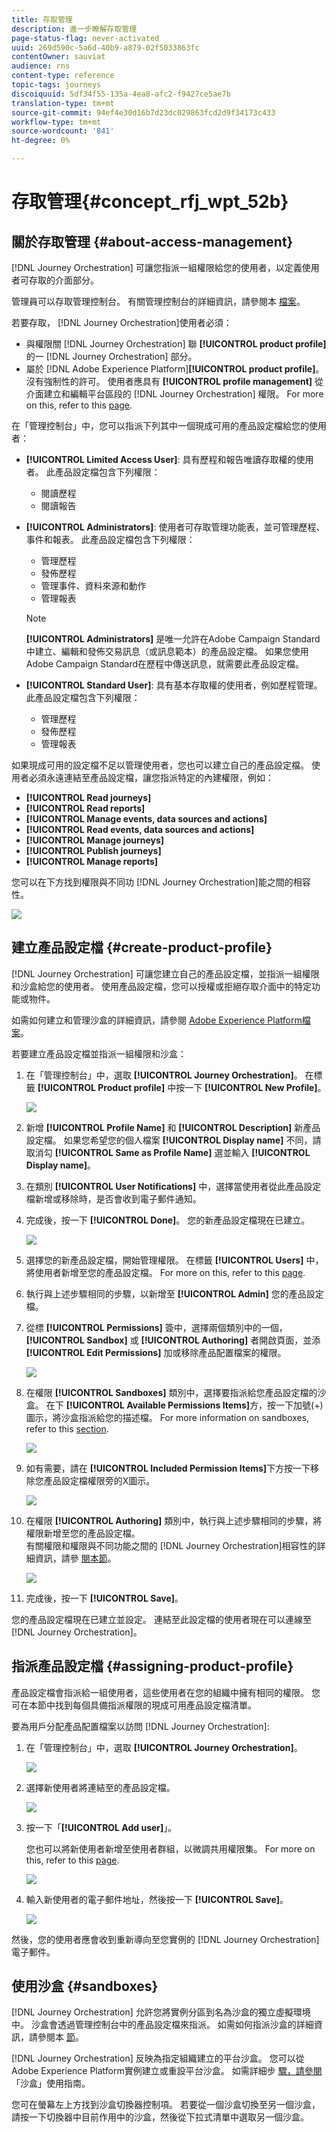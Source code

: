 ```yaml
---
title: 存取管理
description: 進一步瞭解存取管理
page-status-flag: never-activated
uuid: 269d590c-5a6d-40b9-a879-02f5033863fc
contentOwner: sauviat
audience: rns
content-type: reference
topic-tags: journeys
discoiquuid: 5df34f55-135a-4ea8-afc2-f9427ce5ae7b
translation-type: tm+mt
source-git-commit: 94ef4e30d16b7d23dc029863fcd2d9f34173c433
workflow-type: tm+mt
source-wordcount: '841'
ht-degree: 0%

---
```



# 存取管理{#concept_rfj_wpt_52b}

## 關於存取管理 {#about-access-management}

[!DNL Journey Orchestration] 可讓您指派一組權限給您的使用者，以定義使用者可存取的介面部分。

管理員可以存取管理控制台。 有關管理控制台的詳細資訊，請參閱本 [檔案](https://helpx.adobe.com/enterprise/managing/user-guide.html)。

若要存取， [!DNL Journey Orchestration]使用者必須：

* 與權限關 [!DNL Journey Orchestration] 聯 **[!UICONTROL product profile]** 的一 [!DNL Journey Orchestration] 部分。
* 屬於 [!DNL Adobe Experience Platform]**[!UICONTROL product profile]**。 沒有強制性的許可。 使用者應具有 **[!UICONTROL profile management]** 從介面建立和編輯平台區段的 [!DNL Journey Orchestration] 權限。 For more on this, refer to this [page](https://docs.adobe.com/content/help/en/experience-platform/access-control/home.html#adobe-admin-console).

在「管理控制台」中，您可以指派下列其中一個現成可用的產品設定檔給您的使用者：

* **[!UICONTROL Limited Access User]**: 具有歷程和報告唯讀存取權的使用者。 此產品設定檔包含下列權限：
   * 閱讀歷程
   * 閱讀報告

* **[!UICONTROL Administrators]**: 使用者可存取管理功能表，並可管理歷程、事件和報表。 此產品設定檔包含下列權限：
   * 管理歷程
   * 發佈歷程
   * 管理事件、資料來源和動作
   * 管理報表

   >[!NOTE]
   >
   >**[!UICONTROL Administrators]** 是唯一允許在Adobe Campaign Standard中建立、編輯和發佈交易訊息（或訊息範本）的產品設定檔。 如果您使用Adobe Campaign Standard在歷程中傳送訊息，就需要此產品設定檔。

* **[!UICONTROL Standard User]**: 具有基本存取權的使用者，例如歷程管理。 此產品設定檔包含下列權限：
   * 管理歷程
   * 發佈歷程
   * 管理報表

如果現成可用的設定檔不足以管理使用者，您也可以建立自己的產品設定檔。
使用者必須永遠連結至產品設定檔，讓您指派特定的內建權限，例如：

* **[!UICONTROL Read journeys]**
* **[!UICONTROL Read reports]**
* **[!UICONTROL Manage events, data sources and actions]**
* **[!UICONTROL Read events, data sources and actions]**
* **[!UICONTROL Manage journeys]**
* **[!UICONTROL Publish journeys]**
* **[!UICONTROL Manage reports]**

您可以在下方找到權限與不同功 [!DNL Journey Orchestration]能之間的相容性。

![](../assets/journey_permission.png)

## 建立產品設定檔 {#create-product-profile}

[!DNL Journey Orchestration] 可讓您建立自己的產品設定檔，並指派一組權限和沙盒給您的使用者。 使用產品設定檔，您可以授權或拒絕存取介面中的特定功能或物件。

如需如何建立和管理沙盒的詳細資訊，請參閱 [Adobe Experience Platform檔案](https://docs.adobe.com/content/help/en/experience-platform/sandbox/ui/user-guide.html)。

若要建立產品設定檔並指派一組權限和沙盒：

1. 在「管理控制台」中，選取 **[!UICONTROL Journey Orchestration]**。 在標籤 **[!UICONTROL Product profile]** 中按一下 **[!UICONTROL New Profile]**。

   ![](../assets/user_management_5.png)

1. 新增 **[!UICONTROL Profile Name]** 和 **[!UICONTROL Description]** 新產品設定檔。 如果您希望您的個人檔案 **[!UICONTROL Display name]** 不同，請取消勾 **[!UICONTROL Same as Profile Name]** 選並輸入 **[!UICONTROL Display name]**。

1. 在類別 **[!UICONTROL User Notifications]** 中，選擇當使用者從此產品設定檔新增或移除時，是否會收到電子郵件通知。

1. 完成後，按一下 **[!UICONTROL Done]**。 您的新產品設定檔現在已建立。

   ![](../assets/user_management_1.png)

1. 選擇您的新產品設定檔，開始管理權限。 在標籤 **[!UICONTROL Users]** 中，將使用者新增至您的產品設定檔。 For more on this, refer to this [page](../about/access-management.md#assigning-product-profile).

1. 執行與上述步驟相同的步驟，以新增至 **[!UICONTROL Admin]** 您的產品設定檔。

1. 從標 **[!UICONTROL Permissions]** 簽中，選擇兩個類別中的一個， **[!UICONTROL Sandbox]** 或 **[!UICONTROL Authoring]** 者開啟頁面，並添 **[!UICONTROL Edit Permissions]** 加或移除產品配置檔案的權限。

   ![](../assets/user_management_7.png)

1. 在權限 **[!UICONTROL Sandboxes]** 類別中，選擇要指派給您產品設定檔的沙盒。 在下 **[!UICONTROL Available Permissions Items]**&#x200B;方，按一下加號(+)圖示，將沙盒指派給您的描述檔。 For more information on sandboxes, refer to this [section](../about/access-management.md#sandboxes).

   ![](../assets/user_management_8.png)

1. 如有需要，請在 **[!UICONTROL Included Permission Items]**&#x200B;下方按一下移除您產品設定檔權限旁的X圖示。

   ![](../assets/user_management_9.png)

1. 在權限 **[!UICONTROL Authoring]** 類別中，執行與上述步驟相同的步驟，將權限新增至您的產品設定檔。
   <br>有關權限和權限與不同功能之間的 [!DNL Journey Orchestration]相容性的詳細資訊，請參 [閱本節](../about/access-management.md#about-access-management)。

   ![](../assets/user_management_10.png)

1. 完成後，按一下 **[!UICONTROL Save]**。

您的產品設定檔現在已建立並設定。 連結至此設定檔的使用者現在可以連線至 [!DNL Journey Orchestration]。

## 指派產品設定檔 {#assigning-product-profile}

產品設定檔會指派給一組使用者，這些使用者在您的組織中擁有相同的權限。
您可在本節中找到每個具備指派權限的現成可用產品設定檔清單。

要為用戶分配產品配置檔案以訪問 [!DNL Journey Orchestration]:

1. 在「管理控制台」中，選取 **[!UICONTROL Journey Orchestration]**。

   ![](../assets/user_management.png)

1. 選擇新使用者將連結至的產品設定檔。

   ![](../assets/user_management_2.png)

1. 按一下「**[!UICONTROL Add user]**」。

   您也可以將新使用者新增至使用者群組，以微調共用權限集。 For more on this, refer to this [page](https://helpx.adobe.com/enterprise/using/user-groups.html).

   ![](../assets/user_management_3.png)

1. 輸入新使用者的電子郵件地址，然後按一下 **[!UICONTROL Save]**。

   ![](../assets/user_management_4.png)

然後，您的使用者應會收到重新導向至您實例的 [!DNL Journey Orchestration] 電子郵件。

## 使用沙盒 {#sandboxes}

[!DNL Journey Orchestration] 允許您將實例分區到名為沙盒的獨立虛擬環境中。
沙盒會透過管理控制台中的產品設定檔來指派。 如需如何指派沙盒的詳細資訊，請參閱本 [節](../about/access-management.md#create-product-profile)。

[!DNL Journey Orchestration] 反映為指定組織建立的平台沙盒。
您可以從Adobe Experience Platform實例建立或重設平台沙盒。 如需詳細步 [驟，請參閱](https://docs.adobe.com/content/help/en/experience-platform/sandbox/ui/user-guide.html) 「沙盒」使用指南。

您可在螢幕左上方找到沙盒切換器控制項。 若要從一個沙盒切換至另一個沙盒，請按一下切換器中目前作用中的沙盒，然後從下拉式清單中選取另一個沙盒。
